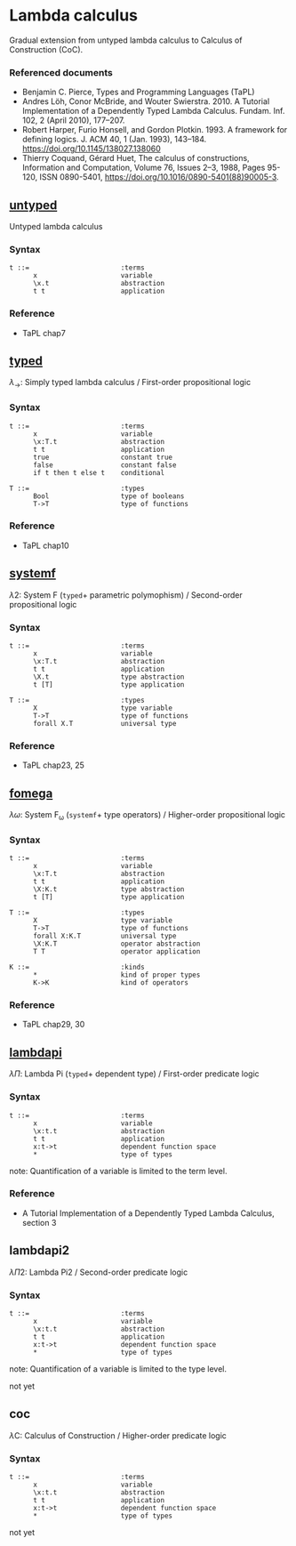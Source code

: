 # Lambda calculus

Gradual extension from untyped lambda calculus to Calculus of Construction (CoC).

### Referenced documents

- Benjamin C. Pierce, Types and Programming Languages (TaPL)
- Andres Löh, Conor McBride, and Wouter Swierstra. 2010. A Tutorial Implementation of a Dependently Typed Lambda Calculus. Fundam. Inf. 102, 2 (April 2010), 177–207.
- Robert Harper, Furio Honsell, and Gordon Plotkin. 1993. A framework for defining logics. J. ACM 40, 1 (Jan. 1993), 143–184. https://doi.org/10.1145/138027.138060
- Thierry Coquand, Gérard Huet, The calculus of constructions, Information and Computation, Volume 76, Issues 2–3, 1988, Pages 95-120, ISSN 0890-5401, https://doi.org/10.1016/0890-5401(88)90005-3.

## [untyped](https://github.com/ksrky/lambda-calculus/tree/master/src/untyped)

Untyped lambda calculus

### Syntax

```
t ::=                       :terms
      x                     variable
      \x.t                  abstraction
      t t                   application
```

### Reference

- TaPL chap7

## [typed](https://github.com/ksrky/lambda-calculus/tree/master/src/typed)

$\lambda_{\rightarrow}$: Simply typed lambda calculus / First-order propositional logic

### Syntax

```
t ::=                       :terms
      x                     variable
      \x:T.t                abstraction
      t t                   application
      true                  constant true
      false                 constant false
      if t then t else t    conditional

T ::=                       :types
      Bool                  type of booleans
      T->T                  type of functions
```

### Reference

- TaPL chap10

## [systemf](https://github.com/ksrky/lambda-calculus/tree/master/src/systemf)

$\lambda 2$: System F (`typed`+ parametric polymophism) / Second-order propositional logic

### Syntax

```
t ::=                       :terms
      x                     variable
      \x:T.t                abstraction
      t t                   application
      \X.t                  type abstraction
      t [T]                 type application

T ::=                       :types
      X                     type variable
      T->T                  type of functions
      forall X.T            universal type
```

### Reference

- TaPL chap23, 25

## [fomega](https://github.com/ksrky/lambda-calculus/tree/master/src/fomega)

$\lambda \omega$: System $\mathrm{F_{\omega}}$ (`systemf`+ type operators) / Higher-order propositional logic

### Syntax

```
t ::=                       :terms
      x                     variable
      \x:T.t                abstraction
      t t                   application
      \X:K.t                type abstraction
      t [T]                 type application

T ::=                       :types
      X                     type variable
      T->T                  type of functions
      forall X:K.T          universal type
      \X:K.T                operator abstraction
      T T                   operator application

K ::=                       :kinds
      *                     kind of proper types
      K->K                  kind of operators
```

### Reference

- TaPL chap29, 30

## [lambdapi](https://github.com/ksrky/lambda-calculus/tree/master/src/lambdapi)

$\lambda \Pi$: Lambda Pi (`typed`+ dependent type) / First-order predicate logic

### Syntax

```
t ::=                       :terms
      x                     variable
      \x:t.t                abstraction
      t t                   application
      x:t->t                dependent function space
      *                     type of types
```

note: Quantification of a variable is limited to the term level.

### Reference

- A Tutorial Implementation of a Dependently Typed Lambda Calculus, section 3

## lambdapi2

$\lambda \Pi 2$: Lambda Pi2 / Second-order predicate logic

### Syntax

```
t ::=                       :terms
      x                     variable
      \x:t.t                abstraction
      t t                   application
      x:t->t                dependent function space
      *                     type of types
```

note: Quantification of a variable is limited to the type level.

not yet

## coc

$\lambda \mathrm{C}$: Calculus of Construction / Higher-order predicate logic

### Syntax

```
t ::=                       :terms
      x                     variable
      \x:t.t                abstraction
      t t                   application
      x:t->t                dependent function space
      *                     type of types
```

not yet
